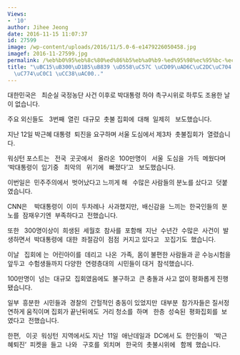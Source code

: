 ```yaml
---
Views:
- '10'
author: Jihee Jeong
date: 2016-11-15 11:07:37
id: 27599
image: /wp-content/uploads/2016/11/5.0-6-e1479226050458.jpg
imagef: 2016-11-27599.jpg
permalink: /%eb%b0%95%eb%8c%80%ed%86%b5%eb%a0%b9-%ed%95%98%ec%95%bc-%ec%b4%89%ea%b5%ac%ec%8b%9c%ec%9c%84-100%eb%a7%8c%eb%aa%85%ec%9d%b4%ec%83%81-%ec%b0%b8%ea%b0%80/
title: "\uBC15\uB300\uD1B5\uB839 \uD558\uC57C \uCD09\uAD6C\uC2DC\uC704 100\uB9CC\uBA85\
  \uC774\uC0C1 \uCC38\uAC00.."
---
```


대한민국은   최순실 국정농단 사건 이후로 박대통령 하야 촉구시위로 하루도 조용한 날이 없습니다.

주요 외신들도   3번째  열린  대규모  촛불 집회에  대해  일제히   보도했습니다.

지난 12일 박근혜 대통령  퇴진을 요구하며 서울 도심에서 제3차  촛불집회가  열렸습니다.

워싱턴 포스트는   전국  곳곳에서   올라온  100만명이   서울  도심을  가득  메웠다며  ‘박대통령이  임기중   최악의   위기에   빠졌다’고   보도했습니다.

이번일은  민주주의에서  벗어났다고 느끼게 해   수많은 사람들의 분노를 샀다고  덧붙였습니다.

CNN은    박대통령이  이미  두차례나  사과했지만,  배신감을  느끼는  한국인들의  분노를  잠재우기엔  부족하다고  전했습니다.

또한   300명이상이  희생된  세월호  참사를  포함해  지난  수년간  수많은  사건이  발생하면서  박대통령에  대한  좌절감이  점점  커지고 있다고   꼬집기도  했습니다.

이날   집회에 는  어린아이를  데리고  나온  가족,  몸이 불편한 사람들과 곧 수능시험을  앞두고  수험생들까지 다양한  연령층대의  시민들이 대거  참석했습니다.

100만명이  넘는  대규모  집회였음에도  불구하고  큰 충돌과 사고 없이 평화롭게 진행됐습니다.

일부  흥분한  시민들과  경찰의  간헐적인 충동이 있었지만  대부분  참가자들은 질서정연하게 움직이며 집회가 끝난뒤에도  거리 청소를  하며   한층  성숙된  평화집회를  보였다고  전했습니다.

한편,   이곳  워싱턴  지역에서도 지난  11일  애난데일과  DC에서 도  한인들이   ‘박근혜퇴진’  피켓을  들고  나와   구호를  외치며   한국의  촛불시위에   함께  했습니다.